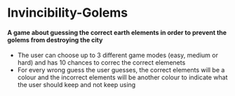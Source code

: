 # Invincibility-Golems

<h4>A game about guessing the correct earth elements in order to prevent the golems from destroying the city</h4>
<ul>
  <li>The user can choose up to 3 different game modes (easy, medium or hard) and has 10 chances to correc the correct elemenets</li>
  <li>For every wrong guess the user guesses, the correct elements will be a colour and the incorrect elements will be another colour to indicate what the user should keep and not keep using</li>
 </ul>

